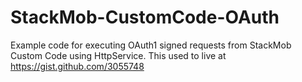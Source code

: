 StackMob-CustomCode-OAuth
=========================

Example code for executing OAuth1 signed requests from StackMob Custom Code using HttpService. This used to live at https://gist.github.com/3055748